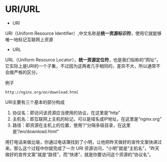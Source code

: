 # URI/URL

- URI

URI（Uniform Resource Identifier）,中文名称是**统一资源标识符**，使用它就能够唯一地标记互联网上资源

- URL

URL（Uniform Resource Locator），**统一资源定位符**，也是我们俗称的”网址“，它实际上是URI的一个子集，不过因为这两者几乎相同的，差异不大，所以通常不会做严格的区分。

例子

```
http://nginx.org/en/download.html
```

URI主要有三个基本的部分构成

1. 协议名：即访问该资源应当使用的协议，在这里是“http”
2. 主机名：即互联网上主机的标记，可以是域名或IP地址，在这里是“nginx.org”
3. 路径：即资源在主机上的位置，使用”/“分隔多级目录，在这里是”/en/download.html“

用打电话来做比喻，你通过电话簿找到了小明，让他把昨天做好的宣传文案快递过来。那么这个过程中你就完成了一次 URI 资源访问，“小明”就是“主机名”，“昨天做好的宣传文案”就是“路径”，而“快递”，就是你要访问这个资源的“协议名”。

